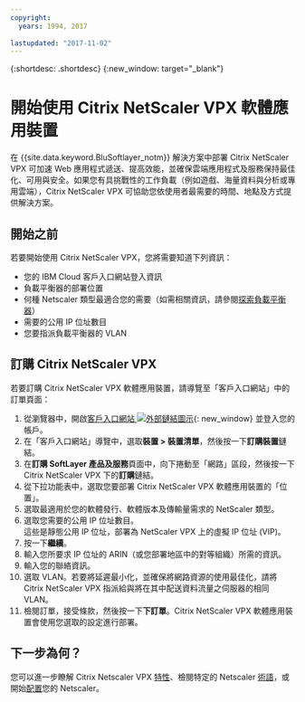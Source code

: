 ```yaml
---
copyright:
  years: 1994, 2017
  
lastupdated: "2017-11-02"
---
```


{:shortdesc: .shortdesc}
{:new_window: target="_blank"}

# 開始使用 Citrix NetScaler VPX 軟體應用裝置

在 {{site.data.keyword.BluSoftlayer_notm}} 解決方案中部署 Citrix NetScaler VPX 可加速 Web 應用程式遞送、提高效能，並確保雲端應用程式及服務保持最佳化、可用與安全。如果您有具挑戰性的工作負載（例如遊戲、海量資料與分析或專用雲端），Citrix NetScaler VPX 可協助您依使用者最需要的時間、地點及方式提供解決方案。

## 開始之前
若要開始使用 Citrix NetScaler VPX，您將需要知道下列資訊：

* 您的 IBM Cloud 客戶入口網站登入資訊
* 負載平衡器的部署位置
* 何種 Netscaler 類型最適合您的需要（如需相關資訊，請參閱[探索負載平衡器](https://console.bluemix.net/docs/infrastructure/loadbalancer-service/explore-load-balancers.html)） 
* 需要的公用 IP 位址數目
* 您要指派負載平衡器的 VLAN

## 訂購 Citrix NetScaler VPX

若要訂購 Citrix NetScaler VPX 軟體應用裝置，請導覽至「客戶入口網站」中的訂單頁面：

1. 從瀏覽器中，開啟[客戶入口網站 ![外部鏈結圖示](../../icons/launch-glyph.svg "外部鏈結圖示")](https://control.softlayer.com/){: new_window} 並登入您的帳戶。
2. 在「客戶入口網站」導覽中，選取**裝置 > 裝置清單**，然後按一下**訂購裝置**鏈結。 
3. 在**訂購 SoftLayer 產品及服務**頁面中，向下捲動至「網路」區段，然後按一下 Citrix NetScaler VPX 下的**訂購**鏈結。
4. 從下拉功能表中，選取您要部署 Citrix NetScaler VPX 軟體應用裝置的「位置」。  
5. 選取最適用於您的軟體發行、軟體版本及傳輸量需求的 NetScaler 類型。 
6. 選取您需要的公用 IP 位址數目。  
	這些是靜態公用 IP 位址，部署為 NetScaler VPX 上的虛擬 IP 位址 (VIP)。
7. 按一下**繼續**。
8. 輸入您所要求 IP 位址的 ARIN（或您部署地區中的對等組織）所需的資訊。
9. 輸入您的聯絡資訊。 
10. 選取 VLAN。若要將延遲最小化，並確保將網路資源的使用最佳化，請將 Citrix NetScaler VPX 指派給與將在其中配送資料流量之伺服器的相同 VLAN。 
11. 檢閱訂單，接受條款，然後按一下**下訂單**。Citrix NetScaler VPX 軟體應用裝置會使用您選取的設定進行部署。 

## 下一步為何？

您可以進一步瞭解 Citrix Netscaler VPX [特性](about-citrix-netscaler-vpx.html)、檢閱特定的 Netscaler [術語](terminology.html)，或開始[配置](netscaler-basic-configuration.html)您的 Netscaler。
